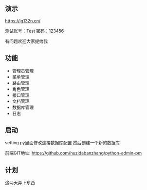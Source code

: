 ## 演示
  https://ig132n.cn/
  
  测试账号：Test 密码：123456
  
  有问题欢迎大家提给我
  
## 功能

* 管理员管理
* 菜单管理
* 路由管理
* 角色管理
* 接口管理
* 文档管理
* 数据库管理
* 日志

## 启动
  setting.py里面修改连接数据库配置
  然后创建一个新的数据库
  
  前端GIT地址: https://github.com/huzidabanzhang/python-admin-pm

## 计划
   这两天弄下东西
